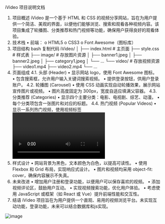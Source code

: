 iVideo 项目说明文档
1. 项目概述
iVideo 是一个基于 HTML 和 CSS 的视频分享网站，旨在为用户提供一个简洁、美观的界面，以便他们能够浏览、搜索和观看各种视频内容。该项目集成了轮播图、分类推荐和热门视频等功能，确保用户获得良好的观看体验。
2. 技术栈
•	前端：
o	HTML5
o	CSS3
o	Font Awesome（图标库）
3. 项目结构
bash
复制代码
iVideo/
│
├── index.html            # 主页面
├── style.css             # 样式表
├── image/                # 存放图片资源
│   ├── banner1.jpeg
│   ├── banner2.jpeg
│   ├── category1.jpeg
│   └── ...
└── video/                # 存放视频资源
    ├── video1.mp4
    ├── video2.mp4
    └── ...
4. 页面组成
4.1. 头部 (Header)
•	显示网站 logo，使用 Font Awesome 图标。
•	包含搜索框，允许用户输入关键词搜索视频。
•	提供登录按钮，供用户登录账户。
4.2. 轮播图 (Carousel)
•	使用 CSS 动画实现自动轮播效果，展示网站宣传图片或视频。
•	图片高度固定为 300px，宽度自适应填满父容器。
4.3. 分类推荐 (Categories)
•	显示四个主要分类：电影、电视剧、综艺、动漫。
•	每个分类项包含一张图片和对应的标题。
4.4. 热门视频 (Popular Videos)
•	显示一系列热门视频，使用视频标签 <video> 嵌入视频。
•	每个视频项包括视频缩略图和视频标题。
•	视频高度统一，便于排版和观看。
4.5. 页脚 (Footer)
•	提供版权信息，包括学号和姓名。
5. 样式设计
•	网站背景为黑色，文本颜色为白色，以提高可读性。
•	使用 Flexbox 和 Grid 布局，实现响应式设计。
•	图片和视频均采用 object-fit: cover，确保内容展示不失真。
6. 未来改进
•	增加用户注册和登录功能，以便用户可以保存喜欢的视频。
•	添加视频评论区，鼓励用户互动。
•	实现视频搜索功能，优化用户体验。
•	考虑使用 JavaScript 或框架（如 React 或 Vue）提升前端性能和交互性。
7. 结语
iVideo 项目旨在为用户提供一个直观、易用的视频浏览平台。未实现互动功能，登录功能，未来可以结合数据库和js实现。

![image](https://github.com/user-attachments/assets/a4410aee-b152-4ab6-8265-eee1a65bf665)
